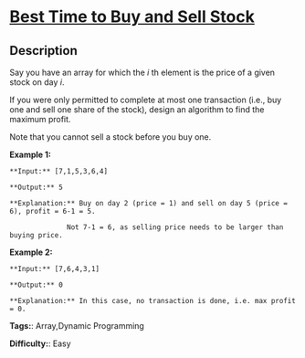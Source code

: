 # [Best Time to Buy and Sell Stock][title]

## Description

Say you have an array for which the _i_ th element is the price of a given
stock on day _i_.

If you were only permitted to complete at most one transaction (i.e., buy one
and sell one share of the stock), design an algorithm to find the maximum
profit.

Note that you cannot sell a stock before you buy one.

**Example 1:**

    
    
    **Input:** [7,1,5,3,6,4]
    **Output:** 5
    **Explanation:** Buy on day 2 (price = 1) and sell on day 5 (price = 6), profit = 6-1 = 5.
                  Not 7-1 = 6, as selling price needs to be larger than buying price.
    

**Example 2:**

    
    
    **Input:** [7,6,4,3,1]
    **Output:** 0
    **Explanation:** In this case, no transaction is done, i.e. max profit = 0.
    


**Tags:**: Array,Dynamic Programming

**Difficulty:**: Easy

[title]: https://leetcode.com/problems/best-time-to-buy-and-sell-stock
